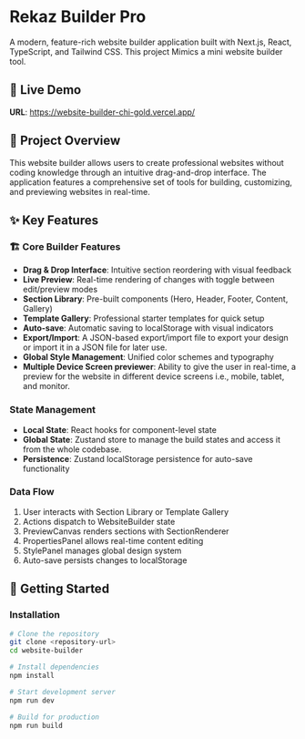 # Rekaz Builder Pro

A modern, feature-rich website builder application built with Next.js, React, TypeScript, and Tailwind CSS. This project Mimics a mini website builder tool.

## 🚀 Live Demo

**URL**: https://website-builder-chi-gold.vercel.app/

## 🎯 Project Overview

This website builder allows users to create professional websites without coding knowledge through an intuitive drag-and-drop interface. The application features a comprehensive set of tools for building, customizing, and previewing websites in real-time.

## ✨ Key Features

### 🏗️ Core Builder Features
- **Drag & Drop Interface**: Intuitive section reordering with visual feedback
- **Live Preview**: Real-time rendering of changes with toggle between edit/preview modes
- **Section Library**: Pre-built components (Hero, Header, Footer, Content, Gallery)
- **Template Gallery**: Professional starter templates for quick setup
- **Auto-save**: Automatic saving to localStorage with visual indicators
- **Export/Import**: A JSON-based export/import file to export your design or import it in a JSON file for later use.
- **Global Style Management**: Unified color schemes and typography
- **Multiple Device Screen previewer**: Ability to give the user in real-time, a preview for the website in different device screens i.e., mobile, tablet, and monitor.

### State Management
- **Local State**: React hooks for component-level state
- **Global State**: Zustand store to manage the build states and access it from the whole codebase.
- **Persistence**: Zustand localStorage persistence for auto-save functionality

### Data Flow
1. User interacts with Section Library or Template Gallery
2. Actions dispatch to WebsiteBuilder state
3. PreviewCanvas renders sections with SectionRenderer
4. PropertiesPanel allows real-time content editing
5. StylePanel manages global design system
6. Auto-save persists changes to localStorage


## 🚀 Getting Started

### Installation
```bash
# Clone the repository
git clone <repository-url>
cd website-builder

# Install dependencies
npm install

# Start development server
npm run dev

# Build for production
npm run build
```
